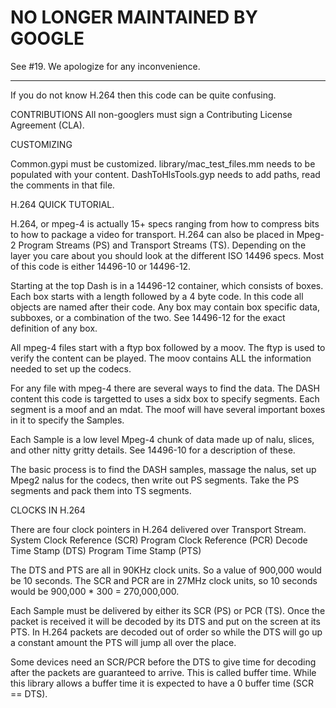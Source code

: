 # NO LONGER MAINTAINED BY GOOGLE

See #19.  We apologize for any inconvenience.

-----

If you do not know H.264 then this code can be quite confusing.

CONTRIBUTIONS
All non-googlers must sign a Contributing License Agreement (CLA).

CUSTOMIZING

  Common.gypi must be customized.
  library/mac_test_files.mm needs to be populated with your content.
  DashToHlsTools.gyp needs to add paths, read the comments in that file.


H.264 QUICK TUTORIAL.

H.264, or mpeg-4 is actually 15+ specs ranging from how to compress bits to
how to package a video for transport.  H.264 can also be placed in Mpeg-2
Program Streams (PS) and Transport Streams (TS).  Depending on the layer you
care about you should look at the different ISO 14496 specs.  Most of this
code is either 14496-10 or 14496-12.

Starting at the top Dash is in a 14496-12 container, which consists of boxes.
Each box starts with a length followed by a 4 byte code.  In this code all
objects are named after their code.  Any box may contain box specific data,
subboxes, or a combination of the two.  See 14496-12 for the exact definition
of any box.

All mpeg-4 files start with a ftyp box followed by a moov.  The ftyp is used
to verify the content can be played.  The moov contains ALL the information
needed to set up the codecs.

For any file with mpeg-4 there are several ways to find the data.  The DASH
content this code is targetted to uses a sidx box to specify segments.  Each
segment is a moof and an mdat.  The moof will have several important boxes in
it to specify the Samples.

Each Sample is a low level Mpeg-4 chunk of data made up of nalu, slices, and
other nitty gritty details.  See 14496-10 for a description of these.

The basic process is to find the DASH samples, massage the nalus, set up
Mpeg2 nalus for the codecs, then write out PS segments.  Take the PS segments
and pack them into TS segments.

CLOCKS IN H.264

There are four clock pointers in H.264 delivered over Transport Stream.
System Clock Reference (SCR)
Program Clock Reference (PCR)
Decode Time Stamp (DTS)
Program Time Stamp (PTS)

The DTS and  PTS are all in 90KHz clock units.  So a value of 900,000 would be
10 seconds.  The SCR and PCR are in 27MHz clock units, so 10 seconds would be
900,000 * 300 = 270,000,000.

Each Sample must be delivered by either its SCR (PS) or PCR (TS).  Once the
packet is received it will be decoded by its DTS and put on the screen at
its PTS.  In H.264 packets are decoded out of order so while the DTS will go
up a constant amount the PTS will jump all over the place.

Some devices need an SCR/PCR before the DTS to give time for decoding after
the packets are guaranteed to arrive.  This is called buffer time.
While this library allows a buffer time it is expected to have a 0 buffer
time (SCR == DTS).
